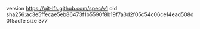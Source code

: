 version https://git-lfs.github.com/spec/v1
oid sha256:ac3e5ffecae5eb86473f1b5590f8b19f7a3d2f05c54c06ce14ead508d0f5adfe
size 377
